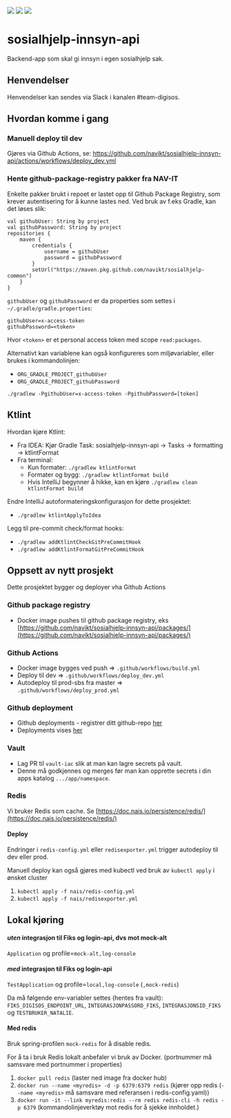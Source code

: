![](https://github.com/navikt/sosialhjelp-innsyn-api/workflows/Build%20image/badge.svg?branch=master)
![](https://github.com/navikt/sosialhjelp-innsyn-api/workflows/Deploy%20Dev/badge.svg?)
![](https://github.com/navikt/sosialhjelp-innsyn-api/workflows/Deploy%20Prod/badge.svg?)
# sosialhjelp-innsyn-api
Backend-app som skal gi innsyn i egen sosialhjelp sak.

## Henvendelser
Henvendelser kan sendes via Slack i kanalen #team-digisos.

## Hvordan komme i gang

### Manuell deploy til dev
Gjøres via Github Actions, se: https://github.com/navikt/sosialhjelp-innsyn-api/actions/workflows/deploy_dev.yml

### Hente github-package-registry pakker fra NAV-IT
Enkelte pakker brukt i repoet er lastet opp til Github Package Registry, som krever autentisering for å kunne lastes ned.
Ved bruk av f.eks Gradle, kan det løses slik:
```
val githubUser: String by project
val githubPassword: String by project
repositories {
    maven {
        credentials {
            username = githubUser
            password = githubPassword
        }
        setUrl("https://maven.pkg.github.com/navikt/sosialhjelp-common")
    }
}
```

`githubUser` og `githubPassword` er da properties som settes i `~/.gradle/gradle.properties`:

```                                                     
githubUser=x-access-token
githubPassword=<token>
```

Hvor `<token>` er et personal access token med scope `read:packages`.

Alternativt kan variablene kan også konfigureres som miljøvariabler, eller brukes i kommandolinjen:

* `ORG_GRADLE_PROJECT_githubUser`
* `ORG_GRADLE_PROJECT_githubPassword`

```
./gradlew -PgithubUser=x-access-token -PgithubPassword=[token]
```

## Ktlint
Hvordan kjøre Ktlint:
* Fra IDEA: Kjør Gradle Task: sosialhjelp-innsyn-api -> Tasks -> formatting -> ktlintFormat
* Fra terminal:
    * Kun formater: `./gradlew ktlintFormat`
    * Formater og bygg: `./gradlew ktlintFormat build`
    * Hvis IntelliJ begynner å hikke, kan en kjøre `./gradlew clean ktlintFormat build`

Endre IntelliJ autoformateringskonfigurasjon for dette prosjektet:
* `./gradlew ktlintApplyToIdea`

Legg til pre-commit check/format hooks:
* `./gradlew addKtlintCheckGitPreCommitHook`
* `./gradlew addKtlintFormatGitPreCommitHook`

## Oppsett av nytt prosjekt
Dette prosjektet bygger og deployer vha Github Actions

### Github package registry
- Docker image pushes til github package registry, eks [https://github.com/navikt/sosialhjelp-innsyn-api/packages/](https://github.com/navikt/sosialhjelp-innsyn-api/packages/)

### Github Actions
- Docker image bygges ved push => `.github/workflows/build.yml`
- Deploy til dev => `.github/workflows/deploy_dev.yml`
- Autodeploy til prod-sbs fra master => `.github/workflows/deploy_prod.yml`

### Github deployment
- Github deployments - registrer ditt github-repo [her](https://deployment.prod-sbs.nais.io/auth/form)
- Deployments vises [her](https://github.com/navikt/sosialhjelp-innsyn-api/deployments)

### Vault
- Lag PR til `vault-iac` slik at man kan lagre secrets på vault.
- Denne må godkjennes og merges før man kan opprette secrets i din apps katalog `.../app/namespace`.

### Redis
Vi bruker Redis som cache. Se [https://doc.nais.io/persistence/redis/](https://doc.nais.io/persistence/redis/)

#### Deploy
Endringer i `redis-config.yml` eller `redisexporter.yml` trigger autodeploy til dev eller prod.

Manuell deploy kan også gjøres med kubectl ved bruk av `kubectl apply` i ønsket cluster
1. `kubectl apply -f nais/redis-config.yml`
2. `kubectl apply -f nais/redisexporter.yml`

## Lokal kjøring
#### *uten* integrasjon til Fiks og login-api, dvs mot mock-alt
`Application` og profile=`mock-alt,log-console`
#### *med* integrasjon til Fiks og login-api
`TestApplication` og profile=`local,log-console` (`,mock-redis`)

Da må følgende env-variabler settes (hentes fra vault): \
`FIKS_DIGISOS_ENDPOINT_URL`, `INTEGRASJONPASSORD_FIKS`, `INTEGRASJONSID_FIKS` og `TESTBRUKER_NATALIE`.

#### Med redis
Bruk spring-profilen `mock-redis` for å disable redis.

For å ta i bruk Redis lokalt anbefaler vi bruk av Docker. (portnummer må samsvare med portnummer i properties)
1. `docker pull redis` (laster ned image fra docker hub)
2. `docker run --name <myredis> -d -p 6379:6379 redis` 
(kjører opp redis (`--name <myredis>` må samsvare med referansen i redis-config.yaml))
3. `docker run -it --link myredis:redis --rm redis redis-cli -h redis -p 6379` 
(kommandolinjeverktøy mot redis for å sjekke innholdet.)
